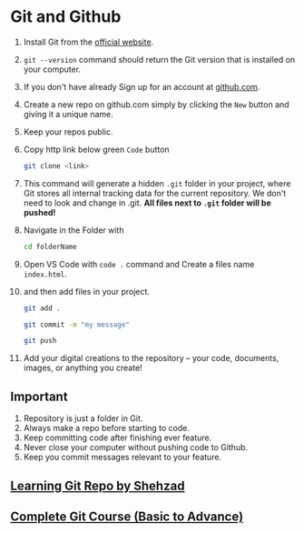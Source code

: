 # Git and Github

1. Install Git from the [official website](https://git-scm.com/downloads).
1. `git --version` command should return the Git version that is installed on your computer.
1. If you don't have already Sign up for an account at [github.com](https://github.com/signup).
1. Create a new repo on github.com simply by clicking the `New` button and giving it a unique name.
1. Keep your repos public.
1. Copy http link below green `Code` button

   ```bash
   git clone <link>
   ```

1. This command will generate a hidden `.git` folder in your project, where Git stores all internal tracking data for the current repository. We don't need to look and change in .git. **All files next to `.git` folder will be pushed!**
1. Navigate in the Folder with

   ```bash
   cd folderName
   ```

1. Open VS Code with `code .` command and Create a files name `index.html`.
1. and then add files in your project.

   ```bash
   git add .
   ```

   ```bash
   git commit -m "my message"
   ```

   ```bash
   git push
   ```

1. Add your digital creations to the repository – your code, documents, images, or anything you create!

## Important

1. Repository is just a folder in Git.
1. Always make a repo before starting to code.
1. Keep committing code after finishing ever feature.
1. Never close your computer without pushing code to Github.
1. Keep you commit messages relevant to your feature.

## [Learning Git Repo by Shehzad](https://github.com/shehza-d/teaching-git)

## [Complete Git Course (Basic to Advance)](https://www.youtube.com/playlist?list=PLKueo-cldy_HjRnPUL4G3pWHS7FREAizF)

<!-- ## Points
- initialize mean setting-up the ground before starting something.
- cli vs gui
- repo
- working directory
- [Multiple Backups](https://git-scm.com/about/distributed) -->
